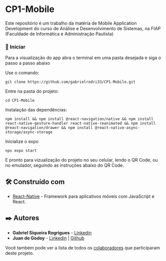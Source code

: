 # CP1-Mobile

Este repositório é um trabalho da matéria de Mobile Application Development do curso de Análise e Desenvolvimento de Sistemas, na FIAP (Faculdade de Informática e Administração Paulista)

### 🚀 Iniciar

Para a visualização do app abra o terminal em uma pasta desejada e siga o passo a passo abaixo

Use o comando:

```
git clone https://github.com/gabrielrodri33/CP1-Mobile.git
```
Entre na pasta do projeto:

```
cd CP1-Mobile
```
Instalação das dependências: 

```
npm install && npm install @react-navigation/native && npm install react-native-gesture-handler react-native-reanimated && npm install @react-navigation/drawer && npm install @react-native-async-storage/async-storage
```

Inicialize o expo

```
npx expo start
```

E pronto para vizualização do projeto no seu celular, lendo o QR Code, ou no emulador, seguindo as instruções abaixo do QR Code.

## 🛠️ Construído com

* [React-Native](https://reactnative.dev) -  Framework para aplicativos móveis com JavaScript e React.

## ✒️ Autores

* **Gabriel Siqueira Rogrigues** - [Linkedin](https://www.linkedin.com/in/gabrielrodri/)
* **Juan de Godoy** - [Linkedin](https://github.com/linkParaPerfil) | [Github](github.com/Jixatos)

Você também pode ver a lista de todos os [colaboradores](https://github.com/gabrielrodri33/CP1-Mobile/graphs/contributors) que participaram deste projeto.
